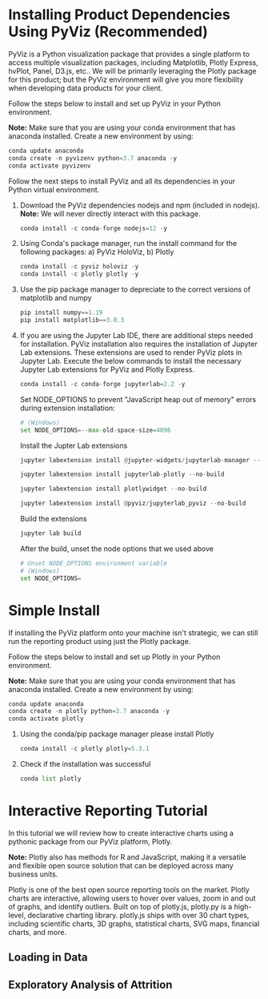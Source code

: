# Installing Product Dependencies Using PyViz (Recommended)
 PyViz is a Python visualization package that provides a single platform to access multiple visualization packages, including Matplotlib, Plotly Express, hvPlot, Panel, D3.js, etc.. We will be primarily leveraging the Plotly package for this product; but the PyViz environment will give you more flexibility when developing data products for your client.

Follow the steps below to install and set up PyViz in your Python environment.

**Note:** Make sure that you are using your conda environment that has anaconda installed. Create a new environment by using:

```python
conda update anaconda
conda create -n pyvizenv python=3.7 anaconda -y
conda activate pyvizenv
```
Follow the next steps to install PyViz and all its dependencies in your Python virtual environment.

1. Download the PyViz dependencies nodejs and npm (included in nodejs). **Note:** We will never directly interact with this package.
    ```python
    conda install -c conda-forge nodejs=12 -y
    ```

2. Using Conda's package manager, run the install command for the following packages: a) PyViz HoloViz, b) Plotly

    ```python
    conda install -c pyviz holoviz -y
    conda install -c plotly plotly -y

    ```
3. Use the pip package manager to depreciate to the correct versions of matplotlib and numpy
    ```python
    pip install numpy==1.19
    pip install matplotlib==3.0.3
    ```
4. If you are using the Jupyter Lab IDE, there are additional steps needed for installation. PyViz installation also requires the installation of Jupyter Lab extensions. These extensions are used to render PyViz plots in Jupyter Lab. Execute the below commands to install the necessary Jupyter Lab extensions for PyViz and Plotly Express.

    ```python
    conda install -c conda-forge jupyterlab=2.2 -y
    ```
    Set NODE_OPTIONS to prevent "JavaScript heap out of memory" errors during extension installation:
    ```python
    # (Windows)
    set NODE_OPTIONS=--max-old-space-size=4096
    ```
    Install the Jupter Lab extensions
    ```python
    jupyter labextension install @jupyter-widgets/jupyterlab-manager --no-build

    jupyter labextension install jupyterlab-plotly --no-build

    jupyter labextension install plotlywidget --no-build

    jupyter labextension install @pyviz/jupyterlab_pyviz --no-build
    ```
    Build the extensions
    ```python
    jupyter lab build
    ```
    After the build, unset the node options that we used above
    ```python
    # Unset NODE_OPTIONS environment variable
    # (Windows)
    set NODE_OPTIONS=
    ```
# Simple Install
If installing the PyViz platform onto your machine isn't strategic, we can still run the reporting product using just the Plotly package.

Follow the steps below to install and set up Plotly in your Python environment.

**Note:** Make sure that you are using your conda environment that has anaconda installed. Create a new environment by using:

```python
conda update anaconda
conda create -n plotly python=3.7 anaconda -y
conda activate plotly
```
1. Using the conda/pip package manager please install Plotly
    ``` python
    conda install -c plotly plotly=5.3.1
    ```
2. Check if the installation was successful 
    ```python
    conda list plotly
    ```
# Interactive Reporting Tutorial
In this tutorial we will review how to create interactive charts using a pythonic package from our PyViz platform, Plotly. 

**Note:** Plotly also has methods for R and JavaScript, making it a versatile and flexible open source solution that can be deployed across many business units.

Plotly is one of the best open source reporting tools on the market. Plotly charts are interactive, allowing users to hover over values, zoom in and out of graphs, and identify outliers. Built on top of plotly.js, plotly.py is a high-level, declarative charting library. plotly.js ships with over 30 chart types, including scientific charts, 3D graphs, statistical charts, SVG maps, financial charts, and more.

## Loading in Data

## Exploratory Analysis of Attrition

